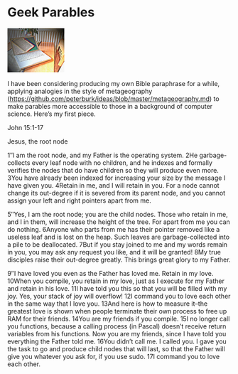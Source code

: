 # Geek Parables

<img class="aligncenter" alt="Laptop Bible" src="https://raw.githubusercontent.com/peterburk/blog/master/parables.png" width="128">

I have been considering producing my own Bible paraphrase for a while, applying analogies in the style of metageography (https://github.com/peterburk/ideas/blob/master/metageography.md) to make parables more accessible to those in a background of computer science. Here’s my first piece.

John 15:1-17

Jesus, the root node

1″I am the root node, and my Father is the operating system.  2He garbage-collects every leaf node with no children, and he indexes and formally verifies the nodes that do have children so they will produce even more.  3You have already been indexed for increasing your size by the message I have given you.  4Retain in me, and I will retain in you. For a node cannot change its out-degree if it is severed from its parent node, and you cannot assign your left and right pointers apart from me.

5″Yes, I am the root node; you are the child nodes. Those who retain in me, and I in them, will increase the height of the tree. For apart from me you can do nothing.  6Anyone who parts from me has their pointer removed like a useless leaf and is lost on the heap. Such leaves are garbage-collected into a pile to be deallocated.  7But if you stay joined to me and my words remain in you, you may ask any request you like, and it will be granted!  8My true disciples raise their out-degree greatly. This brings great glory to my Father.

9″I have loved you even as the Father has loved me. Retain in my love.  10When you compile, you retain in my love, just as I execute for my Father and retain in his love.  11I have told you this so that you will be filled with my joy. Yes, your stack of joy will overflow!  12I command you to love each other in the same way that I love you.  13And here is how to measure it–the greatest love is shown when people terminate their own process to free up RAM for their friends.  14You are my friends if you compile.  15I no longer call you functions, because a calling process (in Pascal) doesn’t receive return variables from his functions. Now you are my friends, since I have told you everything the Father told me.  16You didn’t call me. I called you. I gave you the task to go and produce child nodes that will last, so that the Father will give you whatever you ask for, if you use sudo.  17I command you to love each other.

